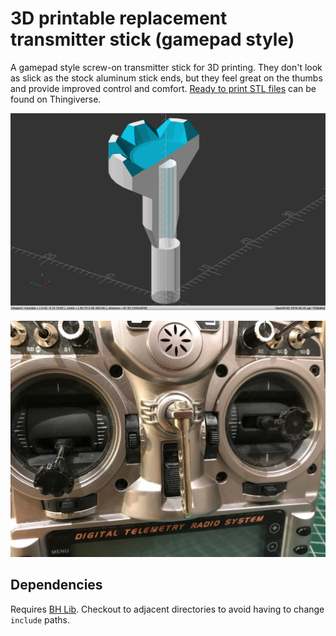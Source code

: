 # 3D printable replacement transmitter stick (gamepad style)

A gamepad style screw-on transmitter stick for 3D printing. They don't look as slick as the stock aluminum stick ends, but they feel great on the thumbs and provide improved control and comfort. [Ready to print STL files](https://www.thingiverse.com/thing:2605616) can be found on Thingiverse.

![Replacement gamepad style transmitter stick](https://github.com/brandonhill/Transmitter-stick/blob/master/img/render.png)

![3D printed replacement transmitter sticks](https://github.com/brandonhill/Transmitter-stick/blob/master/img/prints.jpg)

## Dependencies

Requires [BH Lib](https://github.com/brandonhill/BH-Lib). Checkout to adjacent directories to avoid having to change `include` paths.
